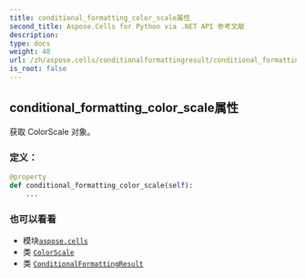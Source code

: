 ```yaml
---
title: conditional_formatting_color_scale属性
second_title: Aspose.Cells for Python via .NET API 参考文献
description:
type: docs
weight: 40
url: /zh/aspose.cells/conditionalformattingresult/conditional_formatting_color_scale/
is_root: false
---
```

## conditional_formatting_color_scale属性

获取 ColorScale 对象。
### 定义：
```python
@property
def conditional_formatting_color_scale(self):
    ...
```

### 也可以看看
* 模块[`aspose.cells`](../../)
* 类 [`ColorScale`](/cells/python-net/zh/aspose.cells/colorscale)
* 类 [`ConditionalFormattingResult`](/cells/python-net/zh/aspose.cells/conditionalformattingresult)
